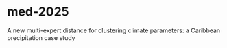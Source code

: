 # med-2025
 A new multi-expert distance for clustering climate parameters: a Caribbean precipitation case study
